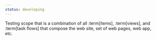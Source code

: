 ```yaml
---
status: developing
---
```


Testing scope that is a combination of all :term[items], :term[views], and :term[task flows] that compose the web site, set of web pages, web app, etc.
